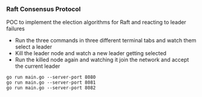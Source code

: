 ### Raft Consensus Protocol

POC to implement the election algorithms for Raft and reacting to leader failures

- Run the three commands in three different terminal tabs and watch them select a leader
- Kill the leader node and watch a new leader getting selected
- Run the killed node again and watching it join the network and accept the current leader

```
go run main.go --server-port 8080
go run main.go --server-port 8081
go run main.go --server-port 8082
```